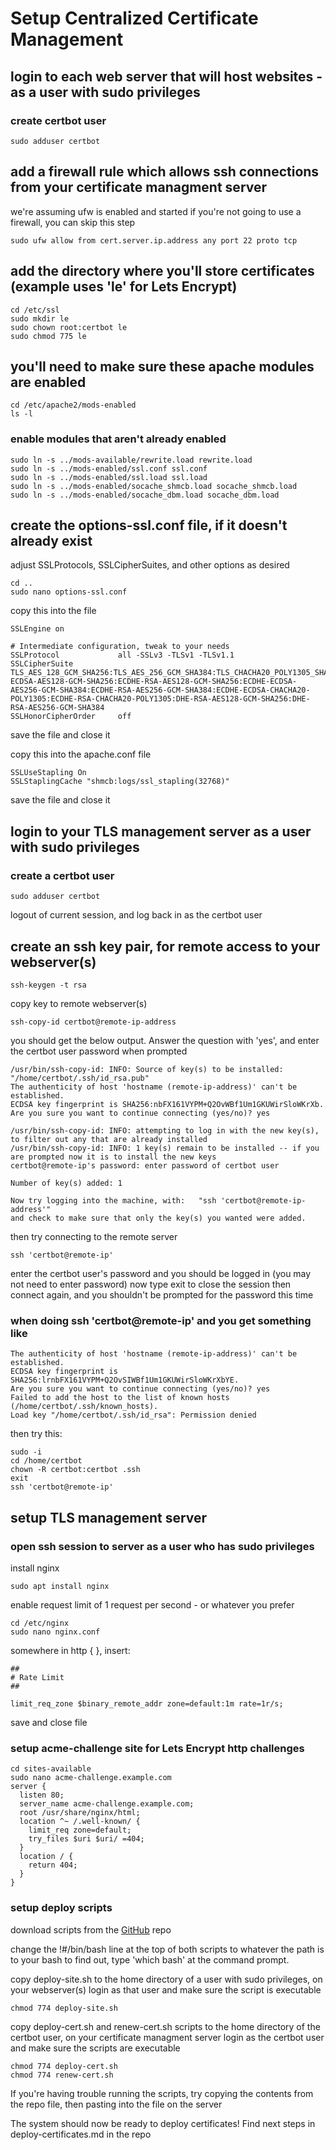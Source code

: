 # Setup Centralized Certificate Management

## login to each web server that will host websites - as a user with sudo privileges

### create certbot user

    sudo adduser certbot

## add a firewall rule which allows ssh connections from your certificate managment server

we're assuming ufw is enabled and started
if you're not going to use a firewall, you can skip this step

    sudo ufw allow from cert.server.ip.address any port 22 proto tcp

## add the directory where you'll store certificates (example uses 'le' for Lets Encrypt)

    cd /etc/ssl
    sudo mkdir le
    sudo chown root:certbot le
    sudo chmod 775 le

## you'll need to make sure these apache modules are enabled

    cd /etc/apache2/mods-enabled
    ls -l

### enable modules that aren't already enabled

    sudo ln -s ../mods-available/rewrite.load rewrite.load
    sudo ln -s ../mods-enabled/ssl.conf ssl.conf
    sudo ln -s ../mods-enabled/ssl.load ssl.load
    sudo ln -s ../mods-enabled/socache_shmcb.load socache_shmcb.load
    sudo ln -s ../mods-enabled/socache_dbm.load socache_dbm.load

## create the options-ssl.conf file, if it doesn't already exist

adjust SSLProtocols, SSLCipherSuites, and other options as desired

    cd ..
    sudo nano options-ssl.conf

copy this into the file

    SSLEngine on
    
    # Intermediate configuration, tweak to your needs
    SSLProtocol             all -SSLv3 -TLSv1 -TLSv1.1
    SSLCipherSuite          TLS_AES_128_GCM_SHA256:TLS_AES_256_GCM_SHA384:TLS_CHACHA20_POLY1305_SHA256:ECDHE-ECDSA-AES128-GCM-SHA256:ECDHE-RSA-AES128-GCM-SHA256:ECDHE-ECDSA-AES256-GCM-SHA384:ECDHE-RSA-AES256-GCM-SHA384:ECDHE-ECDSA-CHACHA20-POLY1305:ECDHE-RSA-CHACHA20-POLY1305:DHE-RSA-AES128-GCM-SHA256:DHE-RSA-AES256-GCM-SHA384
    SSLHonorCipherOrder     off

save the file and close it

copy this into the apache.conf file

    SSLUseStapling On
    SSLStaplingCache "shmcb:logs/ssl_stapling(32768)"

save the file and close it

## login to your TLS management server as a user with sudo privileges

### create a certbot user

    sudo adduser certbot

logout of current session, and log back in as the certbot user

## create an ssh key pair, for remote access to your webserver(s)

    ssh-keygen -t rsa

copy key to remote webserver(s)

    ssh-copy-id certbot@remote-ip-address

you should get the below output. Answer the question with 'yes', and enter the certbot user password when prompted

    /usr/bin/ssh-copy-id: INFO: Source of key(s) to be installed: "/home/certbot/.ssh/id_rsa.pub"
    The authenticity of host 'hostname (remote-ip-address)' can't be established.
    ECDSA key fingerprint is SHA256:nbFX161VYPM+Q2OvWBf1Um1GKUWirSloWKrXb.
    Are you sure you want to continue connecting (yes/no)? yes
    
    /usr/bin/ssh-copy-id: INFO: attempting to log in with the new key(s), to filter out any that are already installed
    /usr/bin/ssh-copy-id: INFO: 1 key(s) remain to be installed -- if you are prompted now it is to install the new keys
    certbot@remote-ip's password: enter password of certbot user
    
    Number of key(s) added: 1
    
    Now try logging into the machine, with:   "ssh 'certbot@remote-ip-address'"
    and check to make sure that only the key(s) you wanted were added.

then try connecting to the remote server

    ssh 'certbot@remote-ip'

enter the certbot user's password and you should be logged in (you may not need to enter password)
now type exit to close the session
then connect again, and you shouldn't be prompted for the password this time

### when doing ssh 'certbot@remote-ip' and you get something like

    The authenticity of host 'hostname (remote-ip-address)' can't be established.
    ECDSA key fingerprint is SHA256:lrnbFX161VYPM+Q2OvSIWBf1Um1GKUWirSloWKrXbYE.
    Are you sure you want to continue connecting (yes/no)? yes
    Failed to add the host to the list of known hosts (/home/certbot/.ssh/known_hosts).
    Load key "/home/certbot/.ssh/id_rsa": Permission denied

then try this:

    sudo -i
    cd /home/certbot
    chown -R certbot:certbot .ssh
    exit
    ssh 'certbot@remote-ip'

## setup TLS management server

### open ssh session to server as a user who has sudo privileges

install nginx

    sudo apt install nginx

enable request limit of 1 request per second - or whatever you prefer

    cd /etc/nginx
    sudo nano nginx.conf

somewhere in http { }, insert:

    ##
    # Rate Limit
    ##
    
    limit_req_zone $binary_remote_addr zone=default:1m rate=1r/s;

save and close file

### setup acme-challenge site for Lets Encrypt http challenges

    cd sites-available
    sudo nano acme-challenge.example.com
    server {
      listen 80;
      server_name acme-challenge.example.com;
      root /usr/share/nginx/html;
      location ^~ /.well-known/ {
        limit_req zone=default;
        try_files $uri $uri/ =404;
      }
      location / {
        return 404;
      }
    }

### setup deploy scripts

download scripts from the [GitHub](https://github.com/endeavorcomm/le-cms) repo

change the !#/bin/bash line at the top of both scripts to whatever the path is to your bash
to find out, type 'which bash' at the command prompt.

copy deploy-site.sh to the home directory of a user with sudo privileges, on your webserver(s)
login as that user and make sure the script is executable

    chmod 774 deploy-site.sh

copy deploy-cert.sh and renew-cert.sh scripts to the home directory of the certbot user, on your certificate managment server
login as the certbot user and make sure the scripts are executable

    chmod 774 deploy-cert.sh
    chmod 774 renew-cert.sh

If you're having trouble running the scripts, try copying the contents from the repo file, then pasting into the file on the server

The system should now be ready to deploy certificates! Find next steps in deploy-certificates.md in the repo

